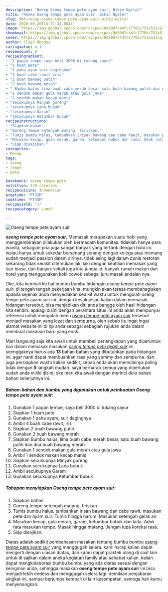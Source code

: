 ```yaml
---
description: "Resep Oseng tempe pete ayam suir, Bikin Ngiler"
title: "Resep Oseng tempe pete ayam suir, Bikin Ngiler"
slug: 966-resep-oseng-tempe-pete-ayam-suir-bikin-ngiler
date: 2020-09-26T15:37:32.054Z
image: https://img-global.cpcdn.com/recipes/9d89d7c44fc1770b/751x532cq70/oseng-tempe-pete-ayam-suir-foto-resep-utama.jpg
thumbnail: https://img-global.cpcdn.com/recipes/9d89d7c44fc1770b/751x532cq70/oseng-tempe-pete-ayam-suir-foto-resep-utama.jpg
cover: https://img-global.cpcdn.com/recipes/9d89d7c44fc1770b/751x532cq70/oseng-tempe-pete-ayam-suir-foto-resep-utama.jpg
author: Floyd Rhodes
ratingvalue: 4.1
reviewcount: 8
recipeingredient:
- "1 papan tempe saya beli 3000 di tukang sayur"
- "1 buah pete"
- "1 paha ayam suir dagingnya"
- "4 buah cabe rawit iris"
- "2 buah bawang putih"
- "2 buah bawang merah"
- " Bumbu halus lima buah cabe merah besar satu buah bawang putih dan dua buah bawang merah"
- "1 sendok makan gula merah atau gula jawa"
- "1 sendok makan kecap manis"
- "secukupnya Minyak goreng"
- "secukupnya Lada bubuk"
- "secukupnya Garam"
- "secukupnya Ketumbar bubuk"
recipeinstructions:
- "Siapkan bahan"
- "Goreng tempe setengah matang, tiriskan."
- "Tumis bumbu halus, tambahkan irisan bawang dan cabe rawit, masukan pete dan ayam suir. Tumis hingga harum. Masukan setengah gelas air."
- "Masukan kecap, gula merah, garam, ketumbar bubuk dan lada. Aduk rata masukan tempe. Masak hingga matang. Jangan lupa koreksi rasa."
- "Siap disajikan."
categories:
- Resep
tags:
- oseng
- tempe
- pete

katakunci: oseng tempe pete 
nutrition: 129 calories
recipecuisine: Indonesian
preptime: "PT32M"
cooktime: "PT45M"
recipeyield: "1"
recipecategory: Lunch

---
```



![Oseng tempe pete ayam suir](https://img-global.cpcdn.com/recipes/9d89d7c44fc1770b/751x532cq70/oseng-tempe-pete-ayam-suir-foto-resep-utama.jpg)

<b><i>oseng tempe pete ayam suir</i></b>, Memasak merupakan suatu hobi yang menggembirakan dilakukan oleh bermacam komunitas. tidaklah hanya para wanita, sebagian pria juga sangat banyak yang tertarik dengan hobi ini. walau hanya untuk sekedar bersenang senang dengan kolega atau memang sudah menjadi passion dalam dirinya. tidak asing lagi dalam dunia restoran sekarang tidak sedikit ditemukan laki laki dengan keahlian memasak yang luar biasa, dan banyak sekali juga kita jumpai di banyak rumah makan dan hotel yang menggunakan koki cowok sebagai juru masak andalan nya.

Oke, kita kembali ke hal bumbu bumbu hidangan <i>oseng tempe pete ayam suir</i>. di tengah tengah pekerjaan kita, mungkin akan terasa membahagiakan apabila sejenak anda menyediakan sedikit waktu untuk mengolah oseng tempe pete ayam suir ini. dengan kesuksesan kalian dalam memasak hidangan tersebut, bisa menjadikan diri anda bangga oleh hasil hidangan kita sendiri. apalagi disini dengan perantara situs ini anda akan mempunyai referensi untuk mengolah menu <u>oseng tempe pete ayam suir</u> tersebut menjadi masakan yang lezat dan sempurna, oleh sebab itu ingat ingat alamat website ini di hp anda sebagai sebagian rujukan anda dalam membuat makanan baru yang enak.




Mari langsung saja kita awali untuk membeli perlengkapan yang diperuntuk kan dalam memasak masakan <u><i>oseng tempe pete ayam suir</i></u> ini. seenggaknya harus ada <b>13</b> bahan bahan yang dibutuhkan pada hidangan ini. agar nanti dapat membuahkan rasa yang yummy dan sempurna. dan juga persiapkan waktu kalian sedikit, sebab anda akan memulainya paling tidak dengan <b>5</b> langkah mudah. saya berharap semua yang diperlukan sudah anda miliki disini, oke mari kita awali dengan merinci dulu bahan bahan selanjutnya ini.

<!--inarticleads1-->

##### Bahan-bahan dan bumbu yang digunakan untuk pembuatan Oseng tempe pete ayam suir:

1. Gunakan 1 papan tempe, saya beli 3000 di tukang sayur
1. Siapkan 1 buah pete
1. Gunakan 1 paha ayam, suir dagingnya
1. Ambil 4 buah cabe rawit, iris
1. Siapkan 2 buah bawang putih
1. Gunakan 2 buah bawang merah
1. Siapkan  Bumbu halus, lima buah cabe merah besar, satu buah bawang putih dan dua buah bawang merah
1. Gunakan 1 sendok makan gula merah atau gula jawa
1. Ambil 1 sendok makan kecap manis
1. Siapkan secukupnya Minyak goreng
1. Gunakan secukupnya Lada bubuk
1. Ambil secukupnya Garam
1. Gunakan secukupnya Ketumbar bubuk




<!--inarticleads2-->

##### Tahapan menyiapkan Oseng tempe pete ayam suir:

1. Siapkan bahan
1. Goreng tempe setengah matang, tiriskan.
1. Tumis bumbu halus, tambahkan irisan bawang dan cabe rawit, masukan pete dan ayam suir. Tumis hingga harum. Masukan setengah gelas air.
1. Masukan kecap, gula merah, garam, ketumbar bubuk dan lada. Aduk rata masukan tempe. Masak hingga matang. Jangan lupa koreksi rasa.
1. Siap disajikan.




Diatas adalah sedikit pembahasan masakan tentang bumbu bumbu <u>oseng tempe pete ayam suir</u> yang menggugah selera. kami harap kalian dapat mengerti dengan ulasan diatas, dan kamu dapat praktek ulang di saat lain untuk di sajikan dalam aneka kegiatan family atau sahabat kalian. kalian dapat mengkolaborasi bumbu bumbu yang ada diatas sesuai dengan keinginan anda, sehingga masakan <b>oseng tempe pete ayam suir</b> ini bisa menjadi lebih endess dan menggugah selera lagi. demikian penjabaran singkat ini, sampai berjumpa kembali di lain kesempatan. semoga hari kamu menyenangkan.

